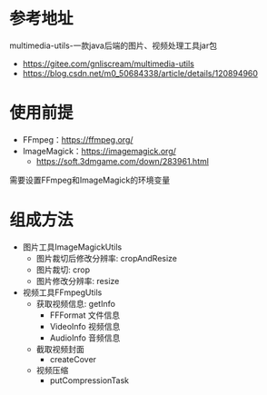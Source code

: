 # 参考地址
multimedia-utils-一款java后端的图片、视频处理工具jar包
- https://gitee.com/gnliscream/multimedia-utils
- https://blog.csdn.net/m0_50684338/article/details/120894960

# 使用前提
- FFmpeg：https://ffmpeg.org/
- ImageMagick：https://imagemagick.org/
    - https://soft.3dmgame.com/down/283961.html
  
需要设置FFmpeg和ImageMagick的环境变量

# 组成方法
- 图片工具ImageMagickUtils
  - 图片裁切后修改分辨率: cropAndResize
  - 图片裁切: crop
  - 图片修改分辨率: resize
- 视频工具FFmpegUtils
  - 获取视频信息: getInfo
    - FFFormat 文件信息
    - VideoInfo 视频信息
    - AudioInfo	音频信息
  - 截取视频封面
    - createCover
  - 视频压缩
    - putCompressionTask

